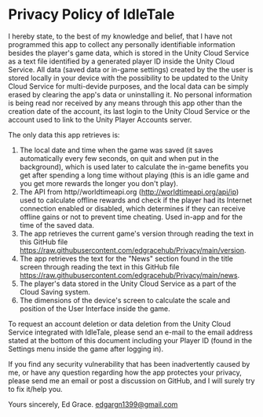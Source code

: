 # Privacy Policy of IdleTale

I hereby state, to the best of my knowledge and belief, that I have not programmed this app to collect any personally identifiable information besides the player's game data, which is stored in the Unity Cloud Service as a text file identified by a generated player ID inside the Unity Cloud Service. All data (saved data or in-game settings) created by the the user is stored locally in your device with the possibility to be updated to the Unity Cloud Service for multi-devide purposes, and the local data can be simply erased by clearing the app's data or uninstalling it. No personal information is being read nor received by any means through this app other than the creation date of the account, its last login to the Unity Cloud Service or the account used to link to the Unity Player Accounts server.

The only data this app retrieves is:
1. The local date and time when the game was saved (it saves automatically every few seconds, on quit and when put in the background), which is used later to calculate the in-game benefits you get after spending a long time without playing (this is an idle game and you get more rewards the longer you don't play).
2. The API from http//worldtimeapi.org (http://worldtimeapi.org/api/ip) used to calculate offline rewards and check if the player had its Internet connection enabled or disabled, which determines if they can receive offline gains or not to prevent time cheating. Used in-app and for the time of the saved data.
3. The app retrieves the current game's version through reading the text in this GitHub file https://raw.githubusercontent.com/edgracehub/Privacy/main/version.
4. The app retrieves the text for the "News" section found in the title screen through reading the text in this GitHub file https://raw.githubusercontent.com/edgracehub/Privacy/main/news.
5. The player's data stored in the Unity Cloud Service as a part of the Cloud Saving system.
6. The dimensions of the device's screen to calculate the scale and position of the User Interface inside the game.

To request an account deletion or data deletion from the Unity Cloud Service integrated with IdleTale, please send an e-mail to the email address stated at the bottom of this document including your Player ID (found in the Settings menu inside the game after logging in).

If you find any security vulnerability that has been inadvertently caused by me, or have any question regarding how the app protectes your privacy, please send me an email or post a discussion on GitHub, and I will surely try to fix it/help you.

Yours sincerely,
Ed Grace.
edgargn1399@gmail.com
